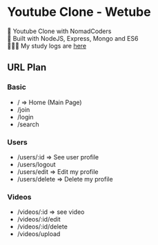 # Youtube Clone - Wetube
💓 Youtube Clone with NomadCoders  
💖 Built with NodeJS, Express, Mongo and ES6  
👩🏻‍💻 My study logs are [here](https://velog.io/@1703979/TIL-26)
## URL Plan
### Basic
- / => Home (Main Page)
- /join
- /login
- /search

### Users
- /users/:id => See user profile
- /users/logout
- /users/edit => Edit my profile
- /users/delete => Delete my profile

### Videos
- /videos/:id => see video
- /videos/:id/edit
- /videos/:id/delete 
- /videos/upload